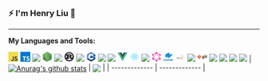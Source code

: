 ### ⚡ I'm Henry Liu 👋
---
**My Languages and Tools:**  

<code><img height="20" src="https://raw.githubusercontent.com/github/explore/80688e429a7d4ef2fca1e82350fe8e3517d3494d/topics/javascript/javascript.png"></code>
<code><img height="20" src="https://raw.githubusercontent.com/github/explore/80688e429a7d4ef2fca1e82350fe8e3517d3494d/topics/typescript/typescript.png"></code>
<code><img height="20" src="https://dart.dev/assets/logo_lockup_dart_horizontal-186d08217863a6ea400363df47d526f6dd89148e04cf2ce4de1718c5a212ee38.png"></code>
<code><img height="20" src="https://raw.githubusercontent.com/github/explore/80688e429a7d4ef2fca1e82350fe8e3517d3494d/topics/nodejs/nodejs.png"></code>
<code><img height="20" src="https://encrypted-tbn0.gstatic.com/images?q=tbn:ANd9GcTyKDP5-fnPS-hVGEvfoGTFU_m5NpJKFKC3IA&usqp=CAU"></code>
<code><img height="20" src="https://raw.githubusercontent.com/github/explore/80688e429a7d4ef2fca1e82350fe8e3517d3494d/topics/rust/rust.png"></code>
<code><img height="20" src="https://www.runoob.com/wp-content/uploads/2015/06/go128.png"></code>
<code><img height="20" src="https://raw.githubusercontent.com/github/explore/80688e429a7d4ef2fca1e82350fe8e3517d3494d/topics/cpp/cpp.png"></code>
<code><img height="20" src="https://encrypted-tbn0.gstatic.com/images?q=tbn:ANd9GcRr1zXaUtTZO1qyU0M9HRHhwEN3_sU1eM5gJ468qYxSpnvJCLeFQf416DjGTJRLTD3qM9Y&usqp=CAU"></code>
<code><img height="20" src="https://www.w3cschool.cn/attachments/image/20170622/1498119030897469.png"></code>
<code><img height="20" src="https://raw.githubusercontent.com/github/explore/80688e429a7d4ef2fca1e82350fe8e3517d3494d/topics/vue/vue.png"></code>
<code><img height="20" src="https://raw.githubusercontent.com/github/explore/80688e429a7d4ef2fca1e82350fe8e3517d3494d/topics/react/react.png"></code>
<code><img height="20" src="https://camo.githubusercontent.com/92ec9eb7eeab7db4f5919e3205918918c42e6772562afb4112a2909c1aaaa875/68747470733a2f2f6173736574732e76657263656c2e636f6d2f696d6167652f75706c6f61642f76313630373535343338352f7265706f7369746f726965732f6e6578742d6a732f6e6578742d6c6f676f2e706e67"></code>
<code><img height="20" src="https://raw.githubusercontent.com/github/explore/5c058a388828bb5fde0bcafd4bc867b5bb3f26f3/topics/graphql/graphql.png"></code>
<code><img height="20" src="https://raw.githubusercontent.com/github/explore/80688e429a7d4ef2fca1e82350fe8e3517d3494d/topics/docker/docker.png"></code>
<code><img height="20" src="https://raw.githubusercontent.com/github/explore/80688e429a7d4ef2fca1e82350fe8e3517d3494d/topics/mysql/mysql.png"></code>
<code><img height="20" src="https://webimages.mongodb.com/_com_assets/cms/kpo5kblefbjq79065-Horizontal_Default.svg?auto=format%252Ccompress"></code>
<code><img height="20" src="https://raw.githubusercontent.com/github/explore/80688e429a7d4ef2fca1e82350fe8e3517d3494d/topics/git/git.png"></code>
<code><img height="20" src="https://github.com/flutter/website/raw/archived-master/src/_assets/image/flutter-lockup-bg.jpg?raw=true"></code>
<code><img height="20" src="https://encrypted-tbn0.gstatic.com/images?q=tbn:ANd9GcQAzFwfSaOxGy_WsGnqI6QEXU2yxZn1tUJedQ&usqp=CAU"></code>
<code><img height="20" src="https://encrypted-tbn0.gstatic.com/images?q=tbn:ANd9GcQ9DEF6dHC3sZBAQw56TyIMnxGWwoPelai5m_tEn-xcJH8rdpdJydX6gCs03NcIl78ko3w&usqp=CAU"></code>
<code><img height="20" src="https://download.logo.wine/logo/Unreal_Engine/Unreal_Engine-Logo.wine.png"></code>
| <a href="https://github.com/anuraghazra/github-readme-stats"><img align="center" src="https://github-readme-stats.vercel.app/api?username=Zombieliu&show_icons=true&include_all_commits=true&theme=buefy&hide_border=true" alt="Anurag's github stats" /></a> | <a href="https://github.com/anuraghazra/github-readme-stats"><img align="center" src="https://github-readme-stats.vercel.app/api/top-langs/?username=Zombieliu&layout=compact&theme=buefy&hide_border=true" /></a> |
| ------------- | ------------- |
